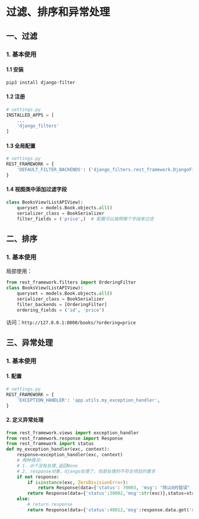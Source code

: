 # 过滤、排序和异常处理

## 一、过滤

### 1. 基本使用

#### 1.1 安装

```bash
pip3 install django-filter
```

#### 1.2 注册

```python
# settings.py
INSTALLED_APPS = [
	...
    'django_filters'
]
```

#### 1.3 全局配置

```python
# settings.py
REST_FRAMEWORK = {
    'DEFAULT_FILTER_BACKENDS': ('django_filters.rest_framework.DjangoFilterBackend',)
}
```

#### 1.4 视图类中添加过滤字段

```python
class BooksView(ListAPIView):
    queryset = models.Book.objects.all()
    serializer_class = BookSerializer
    filter_fields = ('price',)  # 配置可以按照哪个字段来过滤
```

## 二、排序

### 1. 基本使用

局部使用：

```python
from rest_framework.filters import OrderingFilter
class BooksView(ListAPIView):
    queryset = models.Book.objects.all()
    serializer_class = BookSerializer
    filter_backends = [OrderingFilter]
    ordering_fields = ('id', 'price')
```

访问：`http://127.0.0.1:8000/books/?ordering=price`

## 三、异常处理

### 1. 基本使用

#### 1. 配置

```python
# settings.py
REST_FRAMEWORK = {
    'EXCEPTION_HANDLER': 'app.utils.my_exception_handler',
}
```

#### 2. 定义异常处理

```python
from rest_framework.views import exception_handler
from rest_framework.response import Response
from rest_framework import status
def my_exception_handler(exc, context):
    response=exception_handler(exc, context)
    # 两种情况:
    # 1. drf没有处理,返回None
    # 2. response对象，django处理了，但是处理的不符合项目的要求
    if not response:
        if isinstance(exc, ZeroDivisionError):
            return Response(data={'status': 70003, 'msg': "除以0的错误" + str(exc)}, status=status.HTTP_400_BAD_REQUEST)
        return Response(data={'status':30002,'msg':str(exc)},status=status.HTTP_400_BAD_REQUEST)
    else:
        # return response
        return Response(data={'status':40012,'msg':response.data.get('detail')},status=status.HTTP_400_BAD_REQUEST)

```

